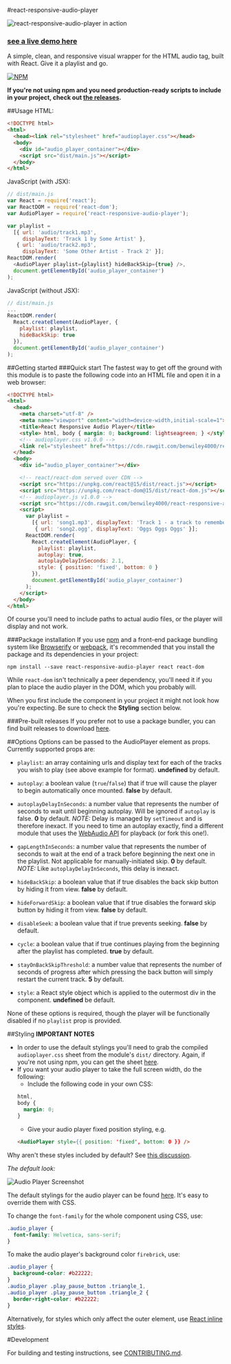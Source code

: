 #react-responsive-audio-player

![react-responsive-audio-player in action](demo.gif)

### [see a live demo here](https://benwiley4000.github.io/react-responsive-audio-player/)

A simple, clean, and responsive visual wrapper for the HTML audio tag, built with React. Give it a playlist and go.

[![NPM](https://nodei.co/npm/react-responsive-audio-player.png)](https://npmjs.org/package/react-responsive-audio-player)

**If you're not using npm and you need production-ready scripts to include in your project, check out [the releases](https://github.com/benwiley4000/react-responsive-audio-player/releases).**

##Usage
HTML:
```html
<!DOCTYPE html>
<html>
  <head><link rel="stylesheet" href="audioplayer.css"></head>
  <body>
    <div id="audio_player_container"></div>
    <script src="dist/main.js"></script>
  </body>
</html>
```
JavaScript (with JSX):
```javascript
// dist/main.js
var React = require('react');
var ReactDOM = require('react-dom');
var AudioPlayer = require('react-responsive-audio-player');

var playlist =
  [{ url: 'audio/track1.mp3',
     displayText: 'Track 1 by Some Artist' },
   { url: 'audio/track2.mp3',
     displayText: 'Some Other Artist - Track 2' }];
ReactDOM.render(
  <AudioPlayer playlist={playlist} hideBackSkip={true} />,
  document.getElementById('audio_player_container')
);
```
JavaScript (without JSX):
```javascript
// dist/main.js
...
ReactDOM.render(
  React.createElement(AudioPlayer, {
    playlist: playlist,
    hideBackSkip: true
  }),
  document.getElementById('audio_player_container')
);
```

##Getting started
###Quick start
The fastest way to get off the ground with this module is to paste the following code into an HTML file and open it in a web browser:
```html
<!DOCTYPE html>
<html>
  <head>
    <meta charset="utf-8" />
    <meta name="viewport" content="width=device-width,initial-scale=1">
    <title>React Responsive Audio Player</title>
    <style> html, body { margin: 0; background: lightseagreen; } </style>
    <!-- audioplayer.css v1.0.0 -->
    <link rel="stylesheet" href="https://cdn.rawgit.com/benwiley4000/react-responsive-audio-player/56ff1cf16243fbb402e0892e2329fe6304894c39/audioplayer.css">
  </head>
  <body>
    <div id="audio_player_container"></div>

    <!-- react/react-dom served over CDN -->
    <script src="https://unpkg.com/react@15/dist/react.js"></script>
    <script src="https://unpkg.com/react-dom@15/dist/react-dom.js"></script>
    <!-- audioplayer.js v1.0.0 -->
    <script src="https://cdn.rawgit.com/benwiley4000/react-responsive-audio-player/56ff1cf16243fbb402e0892e2329fe6304894c39/audioplayer.js"></script>
    <script>
      var playlist =
        [{ url: 'song1.mp3', displayText: 'Track 1 - a track to remember' },
         { url: 'song2.ogg', displayText: 'Oggs Oggs Oggs' }];
      ReactDOM.render(
        React.createElement(AudioPlayer, {
          playlist: playlist,
          autoplay: true,
          autoplayDelayInSeconds: 2.1,
          style: { position: 'fixed', bottom: 0 }
        }),
        document.getElementById('audio_player_container')
      );
    </script>
  </body>
</html>
```
Of course you'll need to include paths to actual audio files, or the player will display and not work.

###Package installation
If you use [npm](https://www.npmjs.com/) and a front-end package bundling system like [Browserify](http://browserify.org/) or [webpack](https://webpack.github.io/), it's recommended that you install the package and its dependencies in your project:
```
npm install --save react-responsive-audio-player react react-dom
```
While `react-dom` isn't technically a peer dependency, you'll need it if you plan to place the audio player in the DOM, which you probably will.

When you first include the component in your project it might not look how you're expecting. Be sure to check the **Styling** section below.

###Pre-built releases
If you prefer not to use a package bundler, you can find built releases to download [here](https://github.com/benwiley4000/react-responsive-audio-player/releases).

##Options
Options can be passed to the AudioPlayer element as props. Currently supported props are:

* `playlist`: an array containing urls and display text for each of the tracks you wish to play (see above example for format). **undefined** by default.

* `autoplay`: a boolean value (`true`/`false`) that if true will cause the player to begin automatically once mounted. **false** by default.

* `autoplayDelayInSeconds`: a number value that represents the number of seconds to wait until beginning autoplay. Will be ignored if `autoplay` is false. **0** by default. *NOTE:* Delay is managed by `setTimeout` and is therefore inexact. If you need to time an autoplay exactly, find a different module that uses the [WebAudio API](https://developer.mozilla.org/en-US/docs/Web/API/Web_Audio_API) for playback (or fork this one!).

* `gapLengthInSeconds`: a number value that represents the number of seconds to wait at the end of a track before beginning the next one in the playlist. Not applicable for manually-initiated skip. **0** by default. *NOTE:* Like `autoplayDelayInSeconds`, this delay is inexact.

* `hideBackSkip`: a boolean value that if true disables the back skip button by hiding it from view. **false** by default.

* `hideForwardSkip`: a boolean value that if true disables the forward skip button by hiding it from view. **false** by default.

* `disableSeek`: a boolean value that if true prevents seeking. **false** by default.

* `cycle`: a boolean value that if true continues playing from the beginning after the playlist has completed. **true** by default.

* `stayOnBackSkipThreshold`: a number value that represents the number of seconds of progress after which pressing the back button will simply restart the current track. **5** by default.

* `style`: a React style object which is applied to the outermost div in the component. **undefined** be default.

None of these options is required, though the player will be functionally disabled if no `playlist` prop is provided.

##Styling
**IMPORTANT NOTES**
* In order to use the default stylings you'll need to grab the compiled `audioplayer.css` sheet from the module's `dist/` directory. Again, if you're not using npm, you can get the sheet [here](https://github.com/benwiley4000/react-responsive-audio-player/releases).
* If you want your audio player to take the full screen width, do the following:
  * Include the following code in your own CSS:
  ```css
  html,
  body {
    margin: 0;
  }
  ```
  * Give your audio player fixed position styling, e.g.
  ```html
  <AudioPlayer style={{ position: 'fixed', bottom: 0 }} />
  ```

Why aren't these styles included by default? See [this discussion](https://github.com/benwiley4000/react-responsive-audio-player/issues/6).

*The default look:*

![Audio Player Screenshot](audio_player_example_01.png)

The default stylings for the audio player can be found [here](https://github.com/benwiley4000/react-responsive-audio-player/blob/master/src/index.scss). It's easy to override them with CSS.

To change the `font-family` for the whole component using CSS, use:
```css
.audio_player {
  font-family: Helvetica, sans-serif;
}
```
To make the audio player's background color `firebrick`, use:
```css
.audio_player {
  background-color: #b22222;
}
.audio_player .play_pause_button .triangle_1,
.audio_player .play_pause_button .triangle_2 {
  border-right-color: #b22222;
}
```
Alternatively, for styles which only affect the outer element, use [React inline styles](https://facebook.github.io/react/docs/dom-elements.html#style).

#Development

For building and testing instructions, see [CONTRIBUTING.md](CONTRIBUTING.md).

